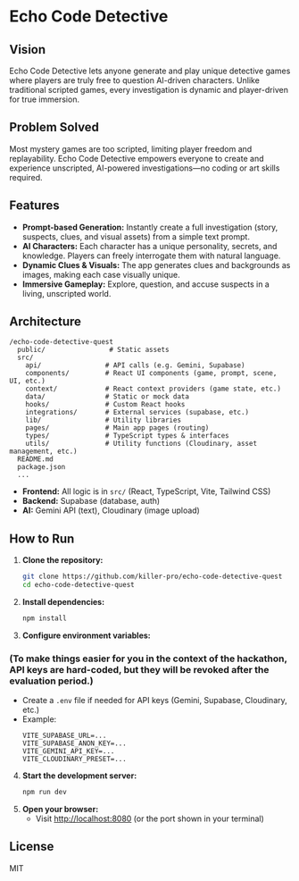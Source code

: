 
# Echo Code Detective

## Vision

Echo Code Detective lets anyone generate and play unique detective games where players are truly free to question AI-driven characters. Unlike traditional scripted games, every investigation is dynamic and player-driven for true immersion.

## Problem Solved

Most mystery games are too scripted, limiting player freedom and replayability. Echo Code Detective empowers everyone to create and experience unscripted, AI-powered investigations—no coding or art skills required.

## Features

- **Prompt-based Generation:** Instantly create a full investigation (story, suspects, clues, and visual assets) from a simple text prompt.
- **AI Characters:** Each character has a unique personality, secrets, and knowledge. Players can freely interrogate them with natural language.
- **Dynamic Clues & Visuals:** The app generates clues and backgrounds as images, making each case visually unique.
- **Immersive Gameplay:** Explore, question, and accuse suspects in a living, unscripted world.

## Architecture

```
/echo-code-detective-quest
  public/                # Static assets
  src/
    api/                # API calls (e.g. Gemini, Supabase)
    components/         # React UI components (game, prompt, scene, UI, etc.)
    context/            # React context providers (game state, etc.)
    data/               # Static or mock data
    hooks/              # Custom React hooks
    integrations/       # External services (supabase, etc.)
    lib/                # Utility libraries
    pages/              # Main app pages (routing)
    types/              # TypeScript types & interfaces
    utils/              # Utility functions (Cloudinary, asset management, etc.)
  README.md
  package.json
  ...
```

- **Frontend:** All logic is in `src/` (React, TypeScript, Vite, Tailwind CSS)
- **Backend:** Supabase (database, auth)
- **AI:** Gemini API (text), Cloudinary (image upload)

## How to Run

1. **Clone the repository:**
   ```sh
   git clone https://github.com/killer-pro/echo-code-detective-quest
   cd echo-code-detective-quest
   ```
2. **Install dependencies:**
   ```sh
   npm install
   ```
3. **Configure environment variables:** 
### (To make things easier for you in the context of the hackathon, API keys are hard-coded, but they will be revoked after the evaluation period.)
   - Create a `.env` file if needed for API keys (Gemini, Supabase, Cloudinary, etc.)
   - Example:
     ```env
     VITE_SUPABASE_URL=...
     VITE_SUPABASE_ANON_KEY=...
     VITE_GEMINI_API_KEY=...
     VITE_CLOUDINARY_PRESET=...
     ```
4. **Start the development server:**
   ```sh
   npm run dev
   ```
5. **Open your browser:**
   - Visit [http://localhost:8080](http://localhost:8080) (or the port shown in your terminal)

## License

MIT
